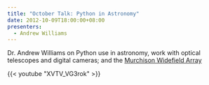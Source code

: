 ```yaml
---
title: "October Talk: Python in Astronomy"
date: 2012-10-09T18:00:00+08:00
presenters:
  - Andrew Williams
---
```


Dr. Andrew Williams on Python use in astronomy, work with optical
telescopes and digital cameras; and the
[Murchison Widefield Array](http://www.mwatelescope.org/)
<!--more-->

{{< youtube "XVTV_VG3rok" >}}

